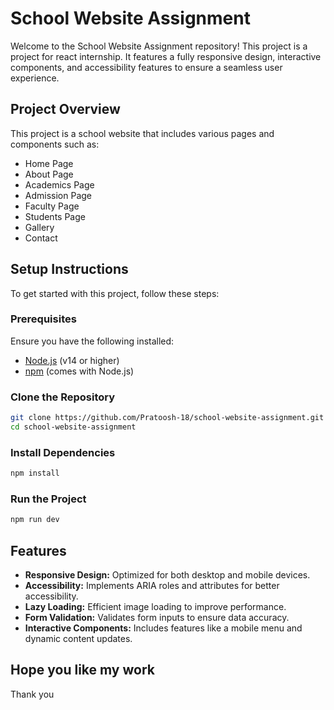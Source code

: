 # School Website Assignment

Welcome to the School Website Assignment repository! This project is a project for react internship. It features a fully responsive design, interactive components, and accessibility features to ensure a seamless user experience.


## Project Overview

This project is a school website that includes various pages and components such as:

- Home Page
- About Page
- Academics Page 
- Admission Page
- Faculty Page
- Students Page
- Gallery
- Contact 

## Setup Instructions

To get started with this project, follow these steps:

### Prerequisites

Ensure you have the following installed:

- [Node.js](https://nodejs.org/) (v14 or higher)
- [npm](https://www.npmjs.com/) (comes with Node.js)

### Clone the Repository

```bash
git clone https://github.com/Pratoosh-18/school-website-assignment.git
cd school-website-assignment
```

### Install Dependencies

```bash
npm install
```

### Run the Project

```bash
npm run dev
```

## Features

- **Responsive Design:** Optimized for both desktop and mobile devices.
- **Accessibility:** Implements ARIA roles and attributes for better accessibility.
- **Lazy Loading:** Efficient image loading to improve performance.
- **Form Validation:** Validates form inputs to ensure data accuracy.
- **Interactive Components:** Includes features like a mobile menu and dynamic content updates.


## Hope you like my work 
Thank you